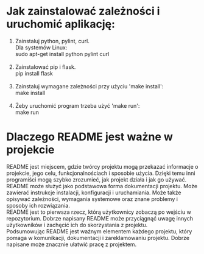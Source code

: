 # Jak zainstalować zależności i uruchomić aplikację:

1. Zainstaluj python, pylint, curl. <br />
   Dla systemów Linux: <br />
     sudo apt-get install python pylint curl <br /><br />
2. Zainstalować pip i flask. <br />
   pip install flask   <br /><br />
3. Zainstaluj wymagane zależności przy użyciu 'make install': <br />
   make install <br /><br />
6. Żeby uruchomić program trzeba użyć 'make run': <br />
   make run <br />

# Dlaczego README jest ważne w projekcie

README jest miejscem, gdzie twórcy projektu mogą przekazać informacje o projekcie, jego celu, funkcjonalnościach i sposobie użycia. Dzięki temu inni programiści mogą szybko zrozumieć, jak projekt działa i jak go używać. <br />
README może służyć jako podstawowa forma dokumentacji projektu. Może zawierać instrukcje instalacji, konfiguracji i uruchamiania. Może także opisywać zależności, wymagania systemowe oraz znane problemy i sposoby ich rozwiązania. <br />
README jest to pierwsza rzecz, którą użytkownicy zobaczą po wejściu w repozytorium. Dobrze napisany README może przyciągnąć uwagę innych użytkowników i zachęcić ich do skorzystania z projektu. <br />
Podsumowując README jest ważnym elementem każdego projektu, który pomaga w komunikacji, dokumentacji i zareklamowaniu projektu. Dobrze napisane może znacznie ułatwić pracę z projektem.

